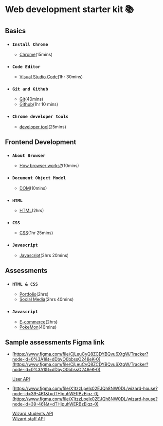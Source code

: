 # Web development starter kit :books:

## Basics

- ### `Install Chrome`
    - [Chrome](https://support.google.com/chrome/answer/95346?hl=en&co=GENIE.Platform%3DDesktop)(15mins)<br>

- ### `Code Editor`
    - [Visual Studio Code](https://www.youtube.com/watch?v=WPqXP_kLzpo)(1hr 30mins)<br>

- ### `Git and Github`
    - [Git](https://www.youtube.com/watch?v=Uszj_k0DGsg)(40mins)<br>
    - [Github](https://www.youtube.com/watch?v=RGOj5yH7evk&t=1s)(1hr 10 mins)<br>

- ### `Chrome developer tools`
    - [developer tool](https://www.youtube.com/watch?v=y0ue4ZZlZwg)(25mins)<br>
    

## Frontend Development

- ### `About Browser`
    - [How browser works?](https://www.youtube.com/watch?v=DuSURHrZG6I)(10mins)<br>
    
- ### `Document Object Model`
    - [DOM](https://www.youtube.com/watch?v=ipkjfvl40s0)(10mins)<br>
    
- ### `HTML`
    - [HTML](https://www.youtube.com/watch?v=pQN-pnXPaVg)(2hrs)<br>

- ### `CSS`
    - [CSS](https://www.youtube.com/watch?v=ieTHC78giGQ)(1hr 25mins)<br>

- ### `Javascript`
    - [Javascript](https://www.youtube.com/watch?v=PkZNo7MFNFg&t=21s)(3hrs 20mins)<br>

## Assessments

- ### `HTML & CSS`
    - [Portfolio](https://www.youtube.com/watch?v=0YFrGy_mzjY)(2hrs)<br>
    - [Social Media](https://www.youtube.com/watch?v=NljIHlZRTTE)(2hrs 40mins)<br>

- ### `Javascript`
    - [E-commerce](https://www.youtube.com/watch?v=P8YuWEkTeuE)(2hrs)<br>
    - [PokeMon](https://www.youtube.com/watch?v=T-VQUKeSU1w)(40mins)<br>
    
## Sample assessments Figma link

- [https://www.figma.com/file/CjLeuCyQ8ZCDYBQvu6XtgW/Tracker?node-id=0%3A1&t=dDbyO0bbssO248eK-0](https://www.figma.com/file/CjLeuCyQ8ZCDYBQvu6XtgW/Tracker?node-id=0%3A1&t=dDbyO0bbssO248eK-0)<br>

  [User API](https://randomuser.me/api/?results=10)
    
- [https://www.figma.com/file/X1tzzLpeIx02EJQh8NW0DL/wizard-house?node-id=39-461&t=dTHipuhWERBzEiqz-0](https://www.figma.com/file/X1tzzLpeIx02EJQh8NW0DL/wizard-house?node-id=39-461&t=dTHipuhWERBzEiqz-0)<br>

    [Wizard students API](https://hp-api.onrender.com/api/characters/students)<br>
    [Wizard staff API](https://hp-api.onrender.com/api/characters/staff)<br>

